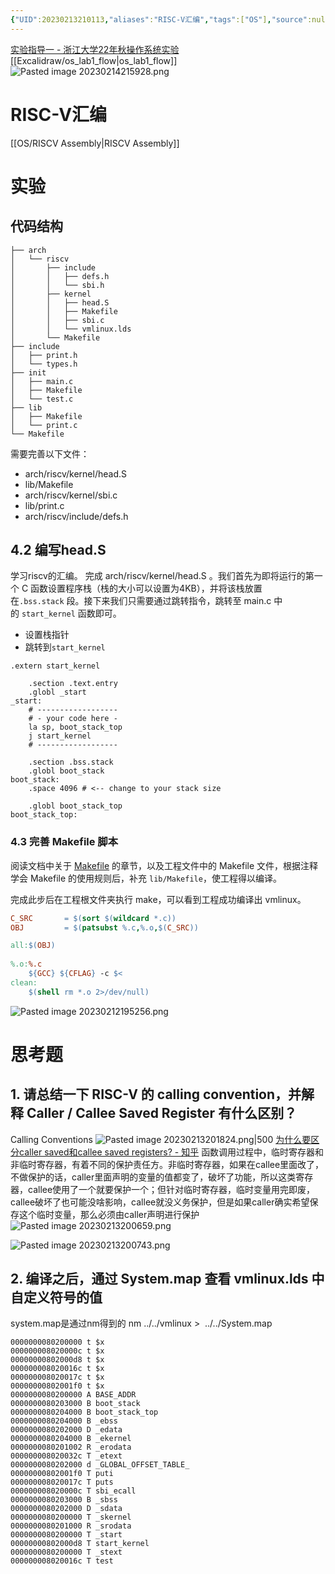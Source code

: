 ```yaml
---
{"UID":20230213210113,"aliases":"RISC-V汇编","tags":["OS"],"source":null,"cssclass":null,"created":"2023-02-15 18:50","updated":"2023-02-16 20:55","dg-publish":true,"permalink":"/os/lab1/","dgPassFrontmatter":true,"noteIcon":""}
---
```


[实验指导一 - 浙江大学22年秋操作系统实验](https://zju-sec.github.io/os22fall-stu/lab1/)
[[Excalidraw/os_lab1_flow\|os_lab1_flow]]
![Pasted image 20230214215928.png](/img/user/OS/attachments/Pasted%20image%2020230214215928.png)



# RISC-V汇编
[[OS/RISCV Assembly\|RISCV Assembly]]

# 实验
## 代码结构

```
├── arch
│   └── riscv
│       ├── include
│       │   ├── defs.h
│       │   └── sbi.h
│       ├── kernel
│       │   ├── head.S
│       │   ├── Makefile
│       │   ├── sbi.c
│       │   └── vmlinux.lds
│       └── Makefile
├── include
│   ├── print.h
│   └── types.h
├── init
│   ├── main.c
│   ├── Makefile
│   └── test.c
├── lib
│   ├── Makefile
│   └── print.c
└── Makefile
```

需要完善以下文件：
- arch/riscv/kernel/head.S
- lib/Makefile
- arch/riscv/kernel/sbi.c
- lib/print.c
- arch/riscv/include/defs.h

## 4.2 编写head.S
学习riscv的汇编。
完成 arch/riscv/kernel/head.S 。我们首先为即将运行的第一个 C 函数设置程序栈（栈的大小可以设置为4KB），并将该栈放置在`.bss.stack` 段。接下来我们只需要通过跳转指令，跳转至 main.c 中的 `start_kernel` 函数即可。

* 设置栈指针
* 跳转到`start_kernel`

```
.extern start_kernel

    .section .text.entry
    .globl _start
_start:
    # ------------------
    # - your code here -
    la sp, boot_stack_top
    j start_kernel
    # ------------------

    .section .bss.stack
    .globl boot_stack
boot_stack:
    .space 4096 # <-- change to your stack size

    .globl boot_stack_top
boot_stack_top:
```

### 4.3 完善 Makefile 脚本
阅读文档中关于 [Makefile](https://zju-sec.github.io/os22fall-stu/lab1/#35-makefile) 的章节，以及工程文件中的 Makefile 文件，根据注释学会 Makefile 的使用规则后，补充 `lib/Makefile`，使工程得以编译。

完成此步后在工程根文件夹执行 make，可以看到工程成功编译出 vmlinux。

```Makefile
C_SRC       = $(sort $(wildcard *.c))
OBJ		    = $(patsubst %.c,%.o,$(C_SRC))

all:$(OBJ)
	
%.o:%.c
	${GCC} ${CFLAG} -c $<
clean:
	$(shell rm *.o 2>/dev/null)

```

![Pasted image 20230212195256.png](/img/user/OS/attachments/Pasted%20image%2020230212195256.png)


# 思考题
## 1. 请总结一下 RISC-V 的 calling convention，并解释 Caller / Callee Saved Register 有什么区别？
Calling Conventions
![Pasted image 20230213201824.png|500](/img/user/OS/attachments/Pasted%20image%2020230213201824.png)
 [为什么要区分caller saved和callee saved registers? - 知乎](https://www.zhihu.com/question/453450905/answer/2328315047)
 函数调用过程中，临时寄存器和非临时寄存器，有着不同的保护责任方。非临时寄存器，如果在callee里面改了，不做保护的话，caller里面声明的变量的值都变了，破坏了功能，所以这类寄存器，callee使用了一个就要保护一个；但针对临时寄存器，临时变量用完即废，callee破坏了也可能没啥影响，callee就没义务保护，但是如果caller确实希望保存这个临时变量，那么必须由caller声明进行保护
![Pasted image 20230213200659.png](/img/user/OS/attachments/Pasted%20image%2020230213200659.png)

![Pasted image 20230213200743.png](/img/user/OS/attachments/Pasted%20image%2020230213200743.png)

## 2. 编译之后，通过 System.map 查看 vmlinux.lds 中自定义符号的值
system.map是通过nm得到的
nm ../../vmlinux >  ../../System.map

```
0000000080200000 t $x
000000008020000c t $x
00000000802000d8 t $x
000000008020016c t $x
000000008020017c t $x
00000000802001f0 t $x
0000000080200000 A BASE_ADDR
0000000080203000 B boot_stack
0000000080204000 B boot_stack_top
0000000080204000 B _ebss
0000000080202000 D _edata
0000000080204000 B _ekernel
0000000080201002 R _erodata
000000008020032c T _etext
0000000080202000 d _GLOBAL_OFFSET_TABLE_
00000000802001f0 T puti
000000008020017c T puts
000000008020000c T sbi_ecall
0000000080203000 B _sbss
0000000080202000 D _sdata
0000000080200000 T _skernel
0000000080201000 R _srodata
0000000080200000 T _start
00000000802000d8 T start_kernel
0000000080200000 T _stext
000000008020016c T test

```
